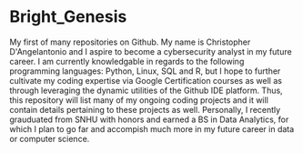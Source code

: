 # Bright_Genesis
My first of many repositories on Github.
My name is Christopher D'Angelantonio and I aspire to become a cybersecurity analyst in my future career.
I am currently knowledgable in regards to the following programming languages: Python, Linux, SQL and R, but I hope to further cultivate my coding expertise via Google Certification courses as well as through leveraging the dynamic utilities of the Github IDE platform. Thus, this repository will list many of my ongoing coding projects and it will contain details pertaining to these projects as well.
Personally, I recently grauduated from SNHU with honors and earned a BS in Data Analytics, for which I plan to go far and accompish much more in my future career in data or computer science.
